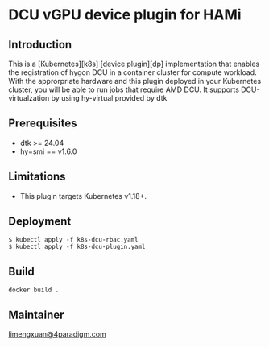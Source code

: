 # DCU vGPU device plugin for HAMi

## Introduction
This is a [Kubernetes][k8s] [device plugin][dp] implementation that enables the registration of hygon DCU in a container cluster for compute workload.  With the approrpriate hardware and this plugin deployed in your Kubernetes cluster, you will be able to run jobs that require AMD DCU. It supports DCU-virtualzation by using hy-virtual provided by dtk


## Prerequisites
* dtk >= 24.04
* hy=smi == v1.6.0


## Limitations
* This plugin targets Kubernetes v1.18+.

## Deployment
```
$ kubectl apply -f k8s-dcu-rbac.yaml
$ kubectl apply -f k8s-dcu-plugin.yaml
```

## Build
```
docker build .
```

## Maintainer

limengxuan@4paradigm.com
